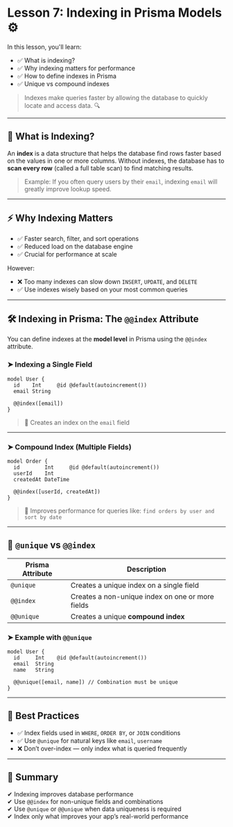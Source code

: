 # Lesson 7: Indexing in Prisma Models ⚙️

In this lesson, you'll learn:

- ✅ What is indexing?
- ✅ Why indexing matters for performance
- ✅ How to define indexes in Prisma
- ✅ Unique vs compound indexes

> Indexes make queries faster by allowing the database to quickly locate and access data. 🔍

---

## 📘 What is Indexing?

An **index** is a data structure that helps the database find rows faster based on the values in one or more columns.
Without indexes, the database has to **scan every row** (called a full table scan) to find matching results.

> Example: If you often query users by their `email`, indexing `email` will greatly improve lookup speed.

---

## ⚡ Why Indexing Matters

- ✅ Faster search, filter, and sort operations
- ✅ Reduced load on the database engine
- ✅ Crucial for performance at scale

However:

- ❌ Too many indexes can slow down `INSERT`, `UPDATE`, and `DELETE`
- ✅ Use indexes wisely based on your most common queries

---

## 🛠️ Indexing in Prisma: The `@@index` Attribute

You can define indexes at the **model level** in Prisma using the `@@index` attribute.

### ➤ Indexing a Single Field

```prisma
model User {
  id    Int     @id @default(autoincrement())
  email String

  @@index([email])
}
```

> 🔸 Creates an index on the `email` field

---

### ➤ Compound Index (Multiple Fields)

```prisma
model Order {
  id        Int     @id @default(autoincrement())
  userId    Int
  createdAt DateTime

  @@index([userId, createdAt])
}
```

> 🔸 Improves performance for queries like: `find orders by user and sort by date`

---

## 🔐 `@unique` vs `@@index`

| Prisma Attribute | Description                                      |
| ---------------- | ------------------------------------------------ |
| `@unique`        | Creates a unique index on a single field         |
| `@@index`        | Creates a non-unique index on one or more fields |
| `@@unique`       | Creates a unique **compound index**              |

### ➤ Example with `@@unique`

```prisma
model User {
  id     Int    @id @default(autoincrement())
  email  String
  name   String

  @@unique([email, name]) // Combination must be unique
}
```

---

## 📌 Best Practices

- ✅ Index fields used in `WHERE`, `ORDER BY`, or `JOIN` conditions
- ✅ Use `@unique` for natural keys like `email`, `username`
- ❌ Don’t over-index — only index what is queried frequently

---

## 🧠 Summary

✔ Indexing improves database performance\
✔ Use `@@index` for non-unique fields and combinations\
✔ Use `@unique` or `@@unique` when data uniqueness is required\
✔ Index only what improves your app’s real-world performance
